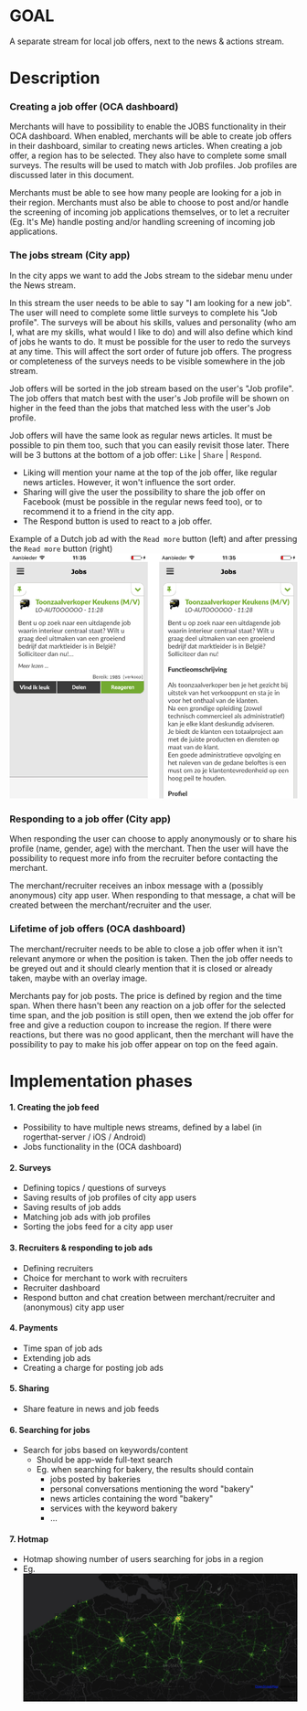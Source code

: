 # GOAL

A separate stream for local job offers, next to the news & actions stream.

# Description

### Creating a job offer (OCA dashboard)

Merchants will have to possibility to enable the JOBS functionality in their OCA dashboard. When enabled, merchants will be able to create job offers in their dashboard, similar to creating news articles. When creating a job offer, a region has to be selected. They also have to complete some small surveys. The results will be used to match with Job profiles. Job profiles are discussed later in this document.

Merchants must be able to see how many people are looking for a job in their region. Merchants must also be able to choose to post and/or handle the screening of incoming job applications themselves, or to let a recruiter (Eg. It's Me) handle posting and/or handling screening of incoming job applications.

### The jobs stream (City app)

In the city apps we want to add the Jobs stream to the sidebar menu under the News stream.

In this stream the user needs to be able to say "I am looking for a new job". The user will need to complete some little surveys to complete his "Job profile". The surveys will be about his skills, values and personality (who am I, what are my skills, what would I like to do) and will also define which kind of jobs he wants to do. It must be possible for the user to redo the surveys at any time. This will affect the sort order of future job offers. The progress or completeness of the surveys needs to be visible somewhere in the job stream.

Job offers will be sorted in the job stream based on the user's "Job profile". The job offers that match best with the user's Job profile will be shown on higher in the feed than the jobs that matched less with the user's Job profile.

Job offers will have the same look as regular news articles. It must be possible to pin them too, such that you can easily revisit those later. There will be 3 buttons at the bottom of a job offer: `Like` | `Share` | `Respond`.
- Liking will mention your name at the top of the job offer, like regular news articles. However, it won't influence the sort order.
- Sharing will give the user the possibility to share the job offer on Facebook (must be possible in the regular news feed too), or to recommend it to a friend in the city app.
- The Respond button is used to react to a job offer.

Example of a Dutch job ad with the `Read more` button (left) and after pressing the `Read more` button (right)
![job feed](job_feed.png)

### Responding to a job offer (City app)

When responding the user can choose to apply anonymously or to share his profile (name, gender, age) with the merchant. Then the user will have the possibility to request more info from the recruiter before contacting the merchant.

The merchant/recruiter receives an inbox message with a (possibly anonymous) city app user. When responding to that message, a chat will be created between the merchant/recruiter and the user.

### Lifetime of job offers (OCA dashboard)

The merchant/recruiter needs to be able to close a job offer when it isn't relevant anymore or when the position is taken. Then the job offer needs to be greyed out and it should clearly mention that it is closed or already taken, maybe with an overlay image.

Merchants pay for job posts. The price is defined by region and the time span. When there hasn't been any reaction on a job offer for the selected time span, and the job position is still open, then we extend the job offer for free and give a reduction coupon to increase the region. If there were reactions, but there was no good applicant, then the merchant will have the possibility to pay to make his job offer appear on top on the feed again.

# Implementation phases

#### 1. Creating the job feed

- Possibility to have multiple news streams, defined by a label (in rogerthat-server / iOS / Android)
- Jobs functionality in the (OCA dashboard)

#### 2. Surveys

- Defining topics / questions of surveys
- Saving results of job profiles of city app users
- Saving results of job adds
- Matching job ads with job profiles
- Sorting the jobs feed for a city app user

#### 3. Recruiters & responding to job ads

- Defining recruiters
- Choice for merchant to work with recruiters
- Recruiter dashboard
- Respond button and chat creation between merchant/recruiter and (anonymous) city app user

#### 4. Payments

- Time span of job ads
- Extending job ads
- Creating a charge for posting job ads

#### 5. Sharing

- Share feature in news and job feeds

#### 6. Searching for jobs

- Search for jobs based on keywords/content
  - Should be app-wide full-text search
  - Eg. when searching for bakery, the results should contain
    - jobs posted by bakeries
    - personal conversations mentioning the word "bakery"
    - news articles containing the word "bakery"
    - services with the keyword bakery
    - ...

#### 7. Hotmap

- Hotmap showing number of users searching for jobs in a region
- Eg.
![hot map](hotmap.png)
